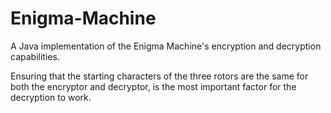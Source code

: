 # Enigma-Machine
A Java implementation of the Enigma Machine's encryption and decryption capabilities. 

Ensuring that the starting characters of the three rotors are the same for both the encryptor and decryptor, is the most important factor for the decryption to work. 

